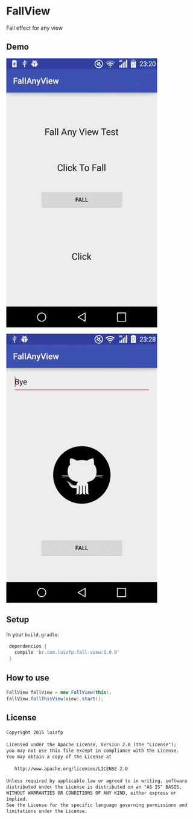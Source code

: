 # FallView
Fall effect for any view
## Demo

![art/gif1.gif](art/gif1.gif)

![art/gif2.gif](art/gif2.gif)

## Setup

In your `build.gradle`:

```gradle
 dependencies {
   compile 'br.com.luizfp:fall-view:1.0.0'
 }
```
## How to use

```java
FallView fallView = new FallView(this);
fallView.fallThisView(view).start();
```

## License

    Copyright 2015 luizfp

    Licensed under the Apache License, Version 2.0 (the "License");
    you may not use this file except in compliance with the License.
    You may obtain a copy of the License at

       http://www.apache.org/licenses/LICENSE-2.0

    Unless required by applicable law or agreed to in writing, software
    distributed under the License is distributed on an "AS IS" BASIS,
    WITHOUT WARRANTIES OR CONDITIONS OF ANY KIND, either express or implied.
    See the License for the specific language governing permissions and
    limitations under the License.
